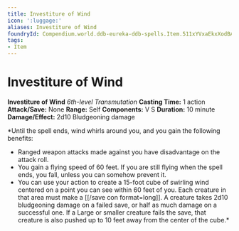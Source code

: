 ```yaml
---
title: Investiture of Wind
icon: ':luggage:'
aliases: Investiture of Wind
foundryId: Compendium.world.ddb-eureka-ddb-spells.Item.511xYVxaEkxXodBA
tags:
- Item
---
```


# Investiture of Wind

**Investiture of Wind**
_6th-level Transmutation_
**Casting Time:** 1 action
**Attack/Save:** None
**Range:** Self
**Components:** V S
**Duration:** 10 minute
**Damage/Effect:** 2d10 Bludgeoning damage

*Until the spell ends, wind whirls around you, and you gain the following benefits:
* Ranged weapon attacks made against you have disadvantage on the attack roll.
* You gain a flying speed of 60 feet. If you are still flying when the spell ends, you fall, unless you can somehow prevent it.
* You can use your action to create a 15-foot cube of swirling wind centered on a point you can see within 60 feet of you. Each creature in that area must make a [[/save con format=long]]. A creature takes 2d10 bludgeoning damage on a failed save, or half as much damage on a successful one. If a Large or smaller creature fails the save, that creature is also pushed up to 10 feet away from the center of the cube.*